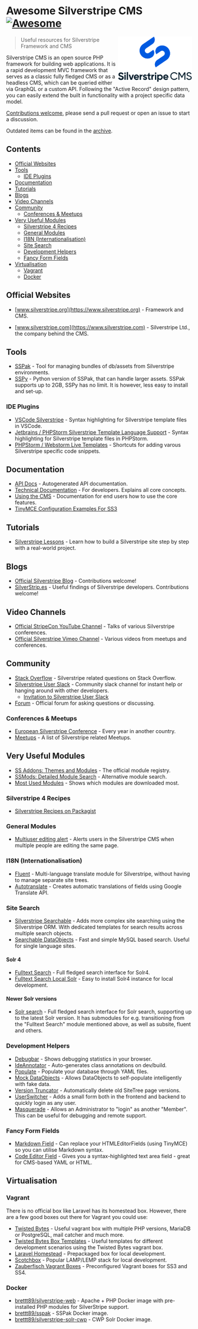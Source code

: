 # Awesome Silverstripe CMS [![Awesome](https://awesome.re/badge.svg)](https://awesome.re)
<!--lint disable double-link-->
[<img src="images/logo-silverstripe-cms.png" align="right" width="200">](https://www.silverstripe.org/)
<!--lint enable double-link-->
> Useful resources for Silverstripe Framework and CMS

Silverstripe CMS is an open source PHP framework for building web applications. It is a rapid development MVC framework that serves as a classic fully fledged CMS or as a headless CMS, which can be queried either via GraphQL or a custom API.
Following the "Active Record" design pattern, you can easily extend the built in functionality with a project specific data model.

[Contributions welcome](CONTRIBUTING.md), please send a pull request or open an issue to start a discussion.

Outdated items can be found in the [archive](ARCHIVE.md).

## Contents
<!-- PLEASE USE `doctoc --maxlevel 3 README.md` TO KEEP THE TOC TO AN APPROPRIATE SIZE -->
<!-- START doctoc generated TOC please keep comment here to allow auto update -->
<!-- DON'T EDIT THIS SECTION, INSTEAD RE-RUN doctoc TO UPDATE -->


- [Official Websites](#official-websites)
- [Tools](#tools)
  - [IDE Plugins](#ide-plugins)
- [Documentation](#documentation)
- [Tutorials](#tutorials)
- [Blogs](#blogs)
- [Video Channels](#video-channels)
- [Community](#community)
  - [Conferences & Meetups](#conferences--meetups)
- [Very Useful Modules](#very-useful-modules)
  - [Silverstripe 4 Recipes](#silverstripe-4-recipes)
  - [General Modules](#general-modules)
  - [I18N (Internationalisation)](#i18n-internationalisation)
  - [Site Search](#site-search)
  - [Development Helpers](#development-helpers)
  - [Fancy Form Fields](#fancy-form-fields)
- [Virtualisation](#virtualisation)
  - [Vagrant](#vagrant)
  - [Docker](#docker)

<!-- END doctoc generated TOC please keep comment here to allow auto update -->


## Official Websites
<!--lint disable double-link-->
- [www.silverstripe.org](https://www.silverstripe.org) - Framework and CMS.
<!--lint enable double-link-->
- [www.silverstripe.com](https://www.silverstripe.com) - Silverstripe Ltd., the company behind the CMS.

## Tools
- [SSPak](https://github.com/silverstripe/sspak) - Tool for managing bundles of db/assets from Silverstripe environments.
- [SSPy](https://github.com/Firesphere/silverstripe-sspy) - Python version of SSPak, that can handle larger assets. SSPak supports up to 2GB, SSPy has no limit. It is however, less easy to install and set-up.

### IDE Plugins
- [VSCode Silverstripe](https://marketplace.visualstudio.com/items?itemName=adrian.silverstripe) - Syntax highlighting for Silverstripe template files in VSCode.
- [Jetbrains / PHPStorm Silverstripe Template Language Support](https://plugins.jetbrains.com/plugin/7201-silverstripe-template-language-support) - Syntax highlighting for Silverstripe template files in PHPStorm.
- [PHPStorm / Webstorm Live Templates](https://github.com/northcreation-agency/silverstripe-php-web-storm-live-templates) - Shortcuts for adding varous Silverstripe specific code snippets.

## Documentation
- [API Docs](http://api.silverstripe.org/) - Autogenerated API documentation.
- [Technical Documentation](http://doc.silverstripe.org/framework/en/) - For developers. Explains all core concepts.
- [Using the CMS](http://userhelp.silverstripe.org/) - Documentation for end users how to use the core features.
- [TinyMCE Configuration Examples For SS3](https://github.com/jonom/silverstripe-tinytidy)

## Tutorials
- [Silverstripe Lessons](https://www.silverstripe.org/learn/lessons/) - Learn how to build a Silverstripe site step by step with a real-world project.

## Blogs
- [Official Silverstripe Blog](https://www.silverstripe.org/blog/) - Contributions welcome!
- [SilverStrip.es](http://www.silverstrip.es) - Useful findings of Silverstripe developers. Contributions welcome!

## Video Channels
- [Official StripeCon YouTube Channel](https://www.youtube.com/channel/UC38vU3H_UrdGFnc3vTJiORA) - Talks of various Silverstripe conferences.
- [Official Silverstripe Vimeo Channel](https://vimeo.com/silverstripe) - Various videos from meetups and conferences.

## Community
- [Stack Overflow](https://stackoverflow.com/questions/tagged/silverstripe) - Silverstripe related questions on Stack Overflow.
- [Silverstripe User Slack](https://silverstripe-users.slack.com/) - Community slack channel for instant help or hanging around with other developers.
  - [Invitation to Silverstripe User Slack](https://www.silverstripe.org/community/slack-signup)
- [Forum](https://forum.silverstripe.org/) - Official forum for asking questions or discussing.

### Conferences & Meetups
- [European Silverstripe Conference](https://www.stripecon.eu) - Every year in another country.
- [Meetups](https://www.meetup.com/topics/silverstripe/all/) - A list of Silverstripe related Meetups.

## Very Useful Modules
- [SS Addons: Themes and Modules](https://addons.silverstripe.org) - The official module registry.
- [SSMods: Detailed Module Search](http://ssmods.com) - Alternative module search.
- [Most Used Modules](https://addons.silverstripe.org/add-ons?sort=relative) - Shows which modules are downloaded most.

### Silverstripe 4 Recipes
- [Silverstripe Recipes on Packagist](https://packagist.org/packages/silverstripe/recipe-plugin/dependents)

### General Modules
- [Multiuser editing alert](https://github.com/silverstripe/silverstripe-multiuser-editing-alert) -  Alerts users in the Silverstripe CMS when multiple people are editing the same page.

### I18N (Internationalisation)
- [Fluent](https://github.com/tractorcow-farm/silverstripe-fluent) - Multi-language translate module for Silverstripe, without having to manage separate site trees.
- [Autotranslate](https://github.com/bratiask/silverstripe-autotranslate) -  Creates automatic translations of fields using Google Translate API.

### Site Search 
- [Silverstripe Searchable](https://github.com/i-lateral/silverstripe-searchable) - Adds more complex site searching using the Silverstripe ORM. With dedicated templates for search results across multiple search objects.
- [Searchable DataObjects](https://github.com/g4b0/silverstripe-searchable-dataobjects) - Fast and simple MySQL based search. Useful for single language sites.

#### Solr 4
- [Fulltext Search](https://github.com/silverstripe/silverstripe-fulltextsearch) - Full fledged search interface for Solr4.
- [Fulltext Search Local Solr](https://addons.silverstripe.org/add-ons/silverstripe/fulltextsearch-localsolr) - Easy to install Solr4 instance for local development.

#### Newer Solr versions
- [Solr search](https://github.com/firesphere/silverstripe-solr-search) - Full fledged search interface for Solr search, supporting up to the latest Solr version. It has submodules for e.g. transitioning from the "Fulltext Search" module mentioned above, as well as subsite, fluent and others.

### Development Helpers
- [Debugbar](https://github.com/lekoala/silverstripe-debugbar/) -  Shows debugging statistics in your browser.
- [IdeAnnotator](https://github.com/silverleague/silverstripe-ideannotator) -  Auto-generates class annotations on dev/build.
- [Populate](https://github.com/dnadesign/silverstripe-populate) -  Populate your database through YAML files.
- [Mock DataObjects](https://github.com/unclecheese/silverstripe-mock-dataobjects) -  Allows DataObjects to self-populate intelligently with fake data.
- [Version Truncator](https://github.com/axllent/silverstripe-version-truncator) - Automatically delete old SiteTree page versions.
- [UserSwitcher](https://github.com/sheadawson/silverstripe-userswitcher) - Adds a small form both in the frontend and backend to quickly login as any user.
- [Masquerade](https://github.com/dhensby/silverstripe-masquerade) -  Allows an Administrator to "login" as another "Member". This can be useful for debugging and remote support.

### Fancy Form Fields
- [Markdown Field](https://github.com/Silverstripers/markdownfield) -  Can replace your HTMLEditorFields (using TinyMCE) so you can utilise Markdown syntax.
- [Code Editor Field](https://github.com/nathancox/silverstripe-codeeditorfield) -  Gives you a syntax-highlighted text area field - great for CMS-based YAML or HTML.

## Virtualisation

### Vagrant

There is no official box like Laravel has its homestead box. However, there are a few good boxes out there for Vagrant you could use:
- [Twisted Bytes](https://www.twistedbytes.nl/en/blog/php-vagrant-box/) - Useful vagrant box with multiple PHP versions, MariaDB or PostgreSQL, mail catcher and much more.
- [Twisted Bytes Box Templates](https://derkbox.com) - Useful templates for different development scenarios using the Twisted Bytes vagrant box.
- [Laravel Homestead](https://github.com/laravel/homestead) - Prepackaged box for local development.
- [Scotchbox](https://box.scotch.io) - Popular LAMP/LEMP stack for local development.
- [Zauberfisch Vagrant Boxes](https://github.com/Zauberfisch/vagrant-boxes) -  Preconfigured Vagrant boxes for SS3 and SS4.

### Docker

- [brettt89/silverstripe-web](https://hub.docker.com/r/brettt89/silverstripe-web) -  Apache + PHP Docker image with pre-installed PHP modules for SilverStripe support.
- [brettt89/sspak](https://hub.docker.com/r/brettt89/sspak) -  SSPak Docker image.
- [brettt89/silverstripe-solr-cwp](https://hub.docker.com/r/brettt89/silverstripe-solr-cwp) -  CWP Solr Docker image.
